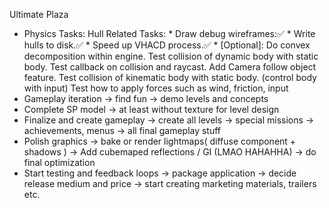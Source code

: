 Ultimate Plaza
* Physics Tasks:
    Hull Related Tasks:
        *  Draw debug wireframes:✅
        *  Write hulls to disk.✅
        *  Speed up VHACD process.✅
        *  [Optional]: Do convex decomposition within engine.
    Test collision of dynamic body with static body.
    Test callback on collision and raycast.
    Add Camera follow object feature.
    Test collision of kinematic body with static body. (control body with input)
    Test how to apply forces such as wind, friction, input
* Gameplay iteration
    -> find fun
    -> demo levels and concepts
* Complete SP model 
    -> at least without texture for level design
* Finalize and create gameplay
    -> create all levels
    -> special missions
    -> achievements, menus
    -> all final gameplay stuff
* Polish graphics
    -> bake or render lightmaps( diffuse component + shadows )
    -> Add cubemaped reflections / GI (LMAO HAHAHHA)
    -> do final optimization
* Start testing and feedback loops
    -> package application
    -> decide release medium and price
    -> start creating marketing materials, trailers etc.